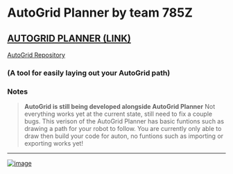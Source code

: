 # AutoGrid Planner by team **785Z**
## [AUTOGRID PLANNER (LINK)](https://parkerrasys.github.io/AutoGrid-Planner/)
[AutoGrid Repository](https://github.com/parkerrasys/AutoGrid/) 
### (A tool for easily laying out your AutoGrid path)

### Notes

>**AutoGrid is still being developed alongside AutoGrid Planner**
> Not everything works yet at the current state, still need to fix a couple bugs.
> This verison of the AutoGrid Planner has basic funtions such as drawing a path for your robot to follow.
> You are currently only able to draw then build your code for auton, no funtions such as importing or exporting works yet!
** **
[![image](https://github.com/user-attachments/assets/dc9531b7-a99f-4ac5-b29b-13b0ae5269df)](https://parkerrasys.github.io/AutoGrid-Planner/)
